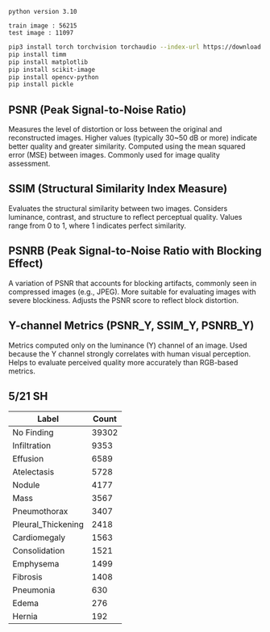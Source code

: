 ``` text.
python version 3.10

train image : 56215
test image : 11097
```


```bash
pip3 install torch torchvision torchaudio --index-url https://download.pytorch.org/whl/cu128
pip install timm
pip install matplotlib
pip install scikit-image
pip install opencv-python
pip install pickle
```


## PSNR (Peak Signal-to-Noise Ratio)

Measures the level of distortion or loss between the original and reconstructed images.
Higher values (typically 30~50 dB or more) indicate better quality and greater similarity.
Computed using the mean squared error (MSE) between images.
Commonly used for image quality assessment.



## SSIM (Structural Similarity Index Measure)

Evaluates the structural similarity between two images.
Considers luminance, contrast, and structure to reflect perceptual quality.
Values range from 0 to 1, where 1 indicates perfect similarity.



## PSNRB (Peak Signal-to-Noise Ratio with Blocking Effect)
A variation of PSNR that accounts for blocking artifacts, commonly seen in compressed images (e.g., JPEG).
More suitable for evaluating images with severe blockiness.
Adjusts the PSNR score to reflect block distortion.


## Y-channel Metrics (PSNR_Y, SSIM_Y, PSNRB_Y)

Metrics computed only on the luminance (Y) channel of an image.
Used because the Y channel strongly correlates with human visual perception.
Helps to evaluate perceived quality more accurately than RGB-based metrics.


## 5/21 SH
| Label               | Count |
|---------------------|-------|
| No Finding          | 39302 |
| Infiltration        | 9353  |
| Effusion            | 6589  |
| Atelectasis         | 5728  |
| Nodule              | 4177  |
| Mass                | 3567  |
| Pneumothorax        | 3407  |
| Pleural_Thickening  | 2418  |
| Cardiomegaly        | 1563  |
| Consolidation       | 1521  |
| Emphysema           | 1499  |
| Fibrosis            | 1408  |
| Pneumonia           | 630   |
| Edema               | 276   |
| Hernia              | 192   |




